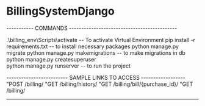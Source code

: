 ﻿# BillingSystemDjango
----------- COMMANDS --------------------------------------------

.\billing_env\Scripts\activate -- To activate Virtual Environment
pip install -r requirements.txt   -- to install necessary packages
python manage.py migrate 
python manage.py makemigrations -- to make migrations in db
python manage.py createsuperuser           
python manage.py runserver -- to run the project

------------------------- SAMPLE LINKS TO ACCESS ------------------
"POST /billing/
"GET /billing/history/
"GET /billing/bill/{purchase_id}/
"GET /billing/

-------------------------------------------------------------------


